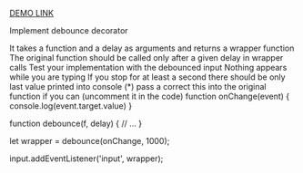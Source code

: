 
[DEMO LINK](https://thevovchik.github.io/react_debounce/)

Implement debounce decorator

It takes a function and a delay as arguments and returns a wrapper function
The original function should be called only after a given delay in wrapper calls
Test your implementation with the debounced input
Nothing appears while you are typing
If you stop for at least a second there should be only last value printed into console
(*) pass a correct this into the original function if you can (uncomment it in the code)
function onChange(event) {
  console.log(event.target.value)
}

function debounce(f, delay) {
  // ...
}

let wrapper = debounce(onChange, 1000);

input.addEventListener('input', wrapper);